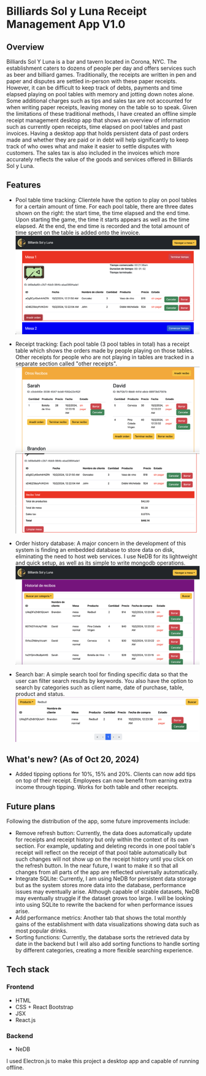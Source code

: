 # Billiards Sol y Luna Receipt Management App V1.0

## Overview
Billiards Sol Y Luna is a bar and tavern located in Corona, NYC. The establishment caters to dozens of people per day and offers services such as beer and billiard games. Traditionally, the receipts are written in pen and paper and disputes are settled in-person with these paper receipts. However, it can be difficult to keep track of debts, payments and time elapsed playing on pool tables with memory and jotting down notes alone. Some additional charges such as tips and sales tax are not accounted for when writing paper receipts, leaving money on the table so to speak. Given the limitations of these traditional methods, I have created an offline simple receipt management desktop app that shows an overview of information such as currently open receipts, time elapsed on pool tables and past invoices. Having a desktop app that holds persistent data of past orders made and whether they are paid or in debt will help significantly to keep track of who owes what and make it easier to settle disputes with customers. The sales tax is also included in the invoices which more accurately reflects the value of the goods and services offered in Billiards Sol y Luna.

## Features
- Pool table time tracking: Clientele have the option to play on pool tables for a certain amount of time. For each pool table, there are three dates shown on the right: the start time, the time elapsed and the end time. Upon starting the game, the time it starts appears as well as the time elapsed. At the end, the end time is recorded and the total amount of time spent on the table is added onto the invoice.
![pool table time](pool_timer_example.png)

- Receipt tracking: Each pool table (3 pool tables in total) has a receipt table which shows the orders made by people playing on those tables. Other receipts for people who are not playing in tables are tracked in a separate section called "other receipts". 
![receipt tracking](other_receipts.png)
![total receipt pool table](total_receipt_pool_table_example.png)

- Order history database: A major concern in the development of this system is finding an embedded database to store data on disk, eliminating the need to host web services. I use NeDB for its lightweight and quick setup, as well as its simple to write mongodb operations. 
![order history database](receipt_history_management.png)

- Search bar: A simple search tool for finding specific data so that the user can filter search results by keywords. You also have the option to search by categories such as client name, date of purchase, table, product and status.
![search bar](searchbar.png)

## What's new? (As of Oct 20, 2024)
- Added tipping options for 10%, 15% and 20%. Clients can now add tips on top of their receipt. 
Employees can now benefit from earning extra income through tipping. Works for both table and other receipts.

## Future plans
Following the distribution of the app, some future improvements include:
- Remove refresh button: Currently, the data does automatically update for receipts and receipt history but only within the context of its own section. For example, updating and deleting records in one pool table's receipt will reflect on the receipt of that pool table automatically but such changes will not show up on the receipt history until you click on the refresh button. In the near future, I want to make it so that all changes from all parts of the app are reflected universally automatically. 
- Integrate SQLite: Currently, I am using NeDB for persistent data storage but as the system stores more data into the database, performance issues may eventually arise. Although capable of sizable datasets, NeDB may eventually struggle if the dataset grows too large. I will be looking into using SQLite to rewrite the backend for when performance issues arise. 
- Add performance metrics: Another tab that shows the total monthly gains of the establishment with data visualizations showing data such as most popular drinks.
- Sorting functions: Currently, the database sorts the retrieved data by date in the backend but I will also add sorting functions to handle sorting by different categories, creating a more flexible searching experience.

## Tech stack

### Frontend
- HTML
- CSS + React Bootstrap
- JSX
- React.js
### Backend
- NeDB

I used Electron.js to make this project a desktop app and capable of running offline.